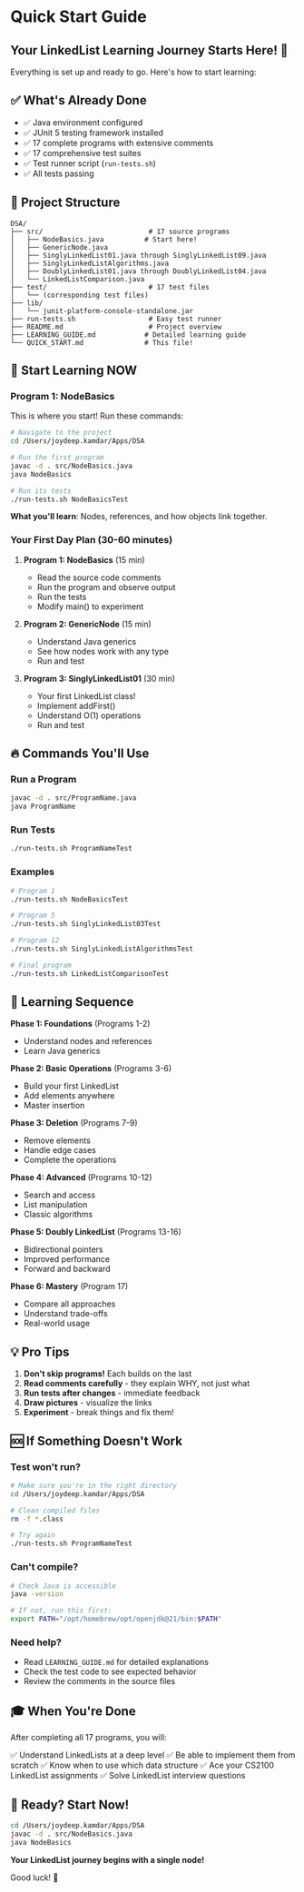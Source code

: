# Quick Start Guide

## Your LinkedList Learning Journey Starts Here! 🚀

Everything is set up and ready to go. Here's how to start learning:

## ✅ What's Already Done

- ✅ Java environment configured
- ✅ JUnit 5 testing framework installed
- ✅ 17 complete programs with extensive comments
- ✅ 17 comprehensive test suites
- ✅ Test runner script (`run-tests.sh`)
- ✅ All tests passing

## 📁 Project Structure

```
DSA/
├── src/                          # 17 source programs
│   ├── NodeBasics.java          # Start here!
│   ├── GenericNode.java
│   ├── SinglyLinkedList01.java through SinglyLinkedList09.java
│   ├── SinglyLinkedListAlgorithms.java
│   ├── DoublyLinkedList01.java through DoublyLinkedList04.java
│   └── LinkedListComparison.java
├── test/                         # 17 test files
│   └── (corresponding test files)
├── lib/
│   └── junit-platform-console-standalone.jar
├── run-tests.sh                  # Easy test runner
├── README.md                     # Project overview
├── LEARNING_GUIDE.md            # Detailed learning guide
└── QUICK_START.md               # This file!
```

## 🎯 Start Learning NOW

### Program 1: NodeBasics

This is where you start! Run these commands:

```bash
# Navigate to the project
cd /Users/joydeep.kamdar/Apps/DSA

# Run the first program
javac -d . src/NodeBasics.java
java NodeBasics

# Run its tests
./run-tests.sh NodeBasicsTest
```

**What you'll learn**: Nodes, references, and how objects link together.

### Your First Day Plan (30-60 minutes)

1. **Program 1: NodeBasics** (15 min)
   - Read the source code comments
   - Run the program and observe output
   - Run the tests
   - Modify main() to experiment

2. **Program 2: GenericNode** (15 min)
   - Understand Java generics
   - See how nodes work with any type
   - Run and test

3. **Program 3: SinglyLinkedList01** (30 min)
   - Your first LinkedList class!
   - Implement addFirst()
   - Understand O(1) operations
   - Run and test

## 🔥 Commands You'll Use

### Run a Program
```bash
javac -d . src/ProgramName.java
java ProgramName
```

### Run Tests
```bash
./run-tests.sh ProgramNameTest
```

### Examples
```bash
# Program 1
./run-tests.sh NodeBasicsTest

# Program 5
./run-tests.sh SinglyLinkedList03Test

# Program 12
./run-tests.sh SinglyLinkedListAlgorithmsTest

# Final program
./run-tests.sh LinkedListComparisonTest
```

## 📖 Learning Sequence

**Phase 1: Foundations** (Programs 1-2)
- Understand nodes and references
- Learn Java generics

**Phase 2: Basic Operations** (Programs 3-6)
- Build your first LinkedList
- Add elements anywhere
- Master insertion

**Phase 3: Deletion** (Programs 7-9)
- Remove elements
- Handle edge cases
- Complete the operations

**Phase 4: Advanced** (Programs 10-12)
- Search and access
- List manipulation
- Classic algorithms

**Phase 5: Doubly LinkedList** (Programs 13-16)
- Bidirectional pointers
- Improved performance
- Forward and backward

**Phase 6: Mastery** (Program 17)
- Compare all approaches
- Understand trade-offs
- Real-world usage

## 💡 Pro Tips

1. **Don't skip programs!** Each builds on the last
2. **Read comments carefully** - they explain WHY, not just what
3. **Run tests after changes** - immediate feedback
4. **Draw pictures** - visualize the links
5. **Experiment** - break things and fix them!

## 🆘 If Something Doesn't Work

### Test won't run?
```bash
# Make sure you're in the right directory
cd /Users/joydeep.kamdar/Apps/DSA

# Clean compiled files
rm -f *.class

# Try again
./run-tests.sh ProgramNameTest
```

### Can't compile?
```bash
# Check Java is accessible
java -version

# If not, run this first:
export PATH="/opt/homebrew/opt/openjdk@21/bin:$PATH"
```

### Need help?
- Read `LEARNING_GUIDE.md` for detailed explanations
- Check the test code to see expected behavior
- Review the comments in the source files

## 🎓 When You're Done

After completing all 17 programs, you will:

✅ Understand LinkedLists at a deep level
✅ Be able to implement them from scratch
✅ Know when to use which data structure
✅ Ace your CS2100 LinkedList assignments
✅ Solve LinkedList interview questions

## 🚦 Ready? Start Now!

```bash
cd /Users/joydeep.kamdar/Apps/DSA
javac -d . src/NodeBasics.java
java NodeBasics
```

**Your LinkedList journey begins with a single node!** 

Good luck! 🎉

